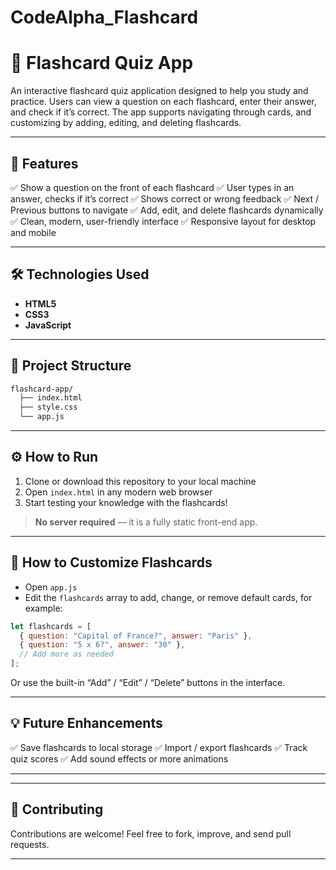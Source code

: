 # CodeAlpha_Flashcard
# 📄 Flashcard Quiz App

An interactive flashcard quiz application designed to help you study and practice. Users can view a question on each flashcard, enter their answer, and check if it’s correct. The app supports navigating through cards, and customizing by adding, editing, and deleting flashcards.

---

## 🚀 Features

✅ Show a question on the front of each flashcard
✅ User types in an answer, checks if it’s correct
✅ Shows correct or wrong feedback
✅ Next / Previous buttons to navigate
✅ Add, edit, and delete flashcards dynamically
✅ Clean, modern, user-friendly interface
✅ Responsive layout for desktop and mobile

---

## 🛠️ Technologies Used

* **HTML5**
* **CSS3**
* **JavaScript**

---

## 📂 Project Structure

```bash
flashcard-app/
  ├── index.html
  ├── style.css
  └── app.js
```

---

## ⚙️ How to Run

1. Clone or download this repository to your local machine
2. Open `index.html` in any modern web browser
3. Start testing your knowledge with the flashcards!

> **No server required** — it is a fully static front-end app.

---

## 📌 How to Customize Flashcards

* Open `app.js`
* Edit the `flashcards` array to add, change, or remove default cards, for example:

```js
let flashcards = [
  { question: "Capital of France?", answer: "Paris" },
  { question: "5 x 6?", answer: "30" },
  // Add more as needed
];
```

Or use the built-in “Add” / “Edit” / “Delete” buttons in the interface.

---

## 💡 Future Enhancements

✅ Save flashcards to local storage
✅ Import / export flashcards
✅ Track quiz scores
✅ Add sound effects or more animations

---


---

## 🤝 Contributing

Contributions are welcome! Feel free to fork, improve, and send pull requests.

---
